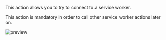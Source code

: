 This action allows you to try to connect to a service worker.

This action is mandatory in order to call other service worker actions later on.

![preview](/images/serviceWorker/actions/register-en.png)
